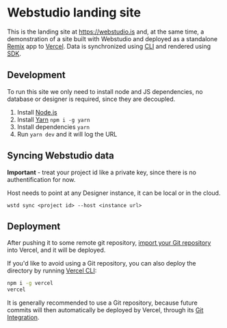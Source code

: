 # Webstudio landing site

This is the landing site at https://webstudio.is and, at the same time, a demonstration of a site built with Webstudio and deployed as a standalone [Remix](https://remix.run) app to [Vercel](https://vercel.com/). Data is synchronized using [CLI](https://github.com/webstudio-is/webstudio-cli) and rendered using [SDK](https://github.com/webstudio-is/webstudio-sdk).

## Development

To run this site we only need to install node and JS dependencies, no database or designer is required, since they are decoupled.

1. Install [Node.js](https://nodejs.dev/learn/how-to-install-nodejs)
2. Install [Yarn](https://yarnpkg.com/) `npm i -g yarn`
3. Install dependencies `yarn`
4. Run `yarn dev` and it will log the URL

## Syncing Webstudio data

**Important** - treat your project id like a private key, since there is no authentification for now.

Host needs to point at any Designer instance, it can be local or in the cloud.

```
wstd sync <project id> --host <instance url>
```

## Deployment

After pushing it to some remote git repository, [import your Git repository](https://vercel.com/new) into Vercel, and it will be deployed.

If you'd like to avoid using a Git repository, you can also deploy the directory by running [Vercel CLI](https://vercel.com/cli):

```sh
npm i -g vercel
vercel
```

It is generally recommended to use a Git repository, because future commits will then automatically be deployed by Vercel, through its [Git Integration](https://vercel.com/docs/concepts/git).

